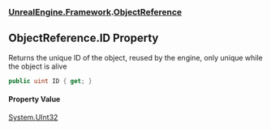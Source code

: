 ### [UnrealEngine.Framework](UnrealEngine_Framework.md 'UnrealEngine.Framework').[ObjectReference](ObjectReference.md 'UnrealEngine.Framework.ObjectReference')
## ObjectReference.ID Property
Returns the unique ID of the object, reused by the engine, only unique while the object is alive  
```csharp
public uint ID { get; }
```
#### Property Value
[System.UInt32](https://docs.microsoft.com/en-us/dotnet/api/System.UInt32 'System.UInt32')
